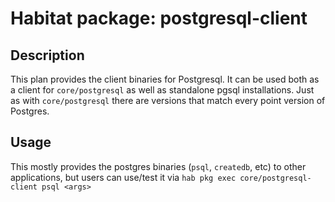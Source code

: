 # Habitat package: postgresql-client

## Description

This plan provides the client binaries for Postgresql.  It can be used both as a client for `core/postgresql` as well as standalone pgsql installations.  Just as with `core/postgresql` there are versions that match every point version of Postgres.

## Usage

This mostly provides the postgres binaries (`psql`, `createdb`, etc) to other applications, but users can use/test it via
`hab pkg exec core/postgresql-client psql <args>`

